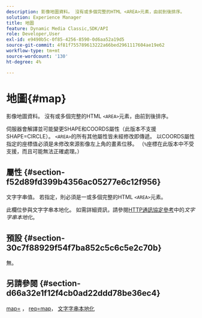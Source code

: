 ```yaml
---
description: 影像地圖資料。 沒有或多個完整的HTML <AREA>元素，由前到後排序。
solution: Experience Manager
title: 地圖
feature: Dynamic Media Classic,SDK/API
role: Developer,User
exl-id: e9490b5c-0f85-4256-8590-0d6aa52a19d5
source-git-commit: 4f81f755789613222a66bed2961117604ae19e62
workflow-type: tm+mt
source-wordcount: '130'
ht-degree: 4%

---
```


# 地圖{#map}

影像地圖資料。 沒有或多個完整的HTML `<AREA>`元素，由前到後排序。

伺服器會解譯並可能變更SHAPE和COORDS屬性（此版本不支援SHAPE=CIRCLE）。 `<AREA>`的所有其他屬性皆未經修改即傳遞。 以COORDS屬性指定的座標值必須是未修改來源影像左上角的畫素位移。 （`%`座標在此版本中不受支援，而且可能無法正確處理。）

## 屬性 {#section-f52d89fd399b4356ac05277e6c12f956}

文字字串值。 若指定，則必須是一或多個完整的HTML `<AREA>`元素。

此欄位參與文字字串本地化。 如需詳細資訊，請參閱[HTTP通訊協定參考](/help/aem-is-ir-api/is-api/http-ref/image-serving-api-ref/c-http-protocol-reference/c-syntax-and-features/r-text-string-localization.md)中的&#x200B;*文字字串本地化*。

## 預設 {#section-30c7f88929f54f7ba852c5c6c5e2c70b}

無。

## 另請參閱 {#section-d66a32e1f12f4cb0ad22ddd78be36ec4}

[map=](/help/aem-is-ir-api/is-api/http-ref/image-serving-api-ref/c-http-protocol-reference/c-command-reference/r-map.md) ， [req=map](/help/aem-is-ir-api/is-api/http-ref/image-serving-api-ref/c-http-protocol-reference/c-command-reference/r-req/r-req.md)， [文字字串本地化](/help/aem-is-ir-api/is-api/http-ref/image-serving-api-ref/c-http-protocol-reference/c-syntax-and-features/r-text-string-localization.md)
